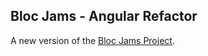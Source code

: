 ## Bloc Jams - Angular Refactor 

A new version of the [Bloc Jams Project](https://github.com/Janderson406/bloc-jams).


